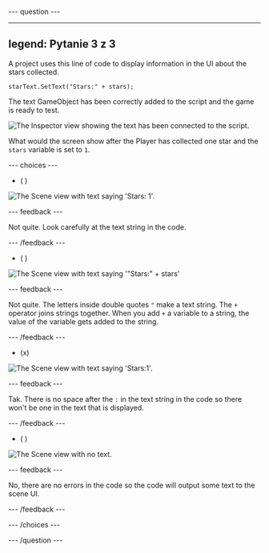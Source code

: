 
--- question ---

---
legend: Pytanie 3 z 3
---

A project uses this line of code to display information in the UI about the stars collected.

```
starText.SetText("Stars:" + stars);
```

The text GameObject has been correctly added to the script and the game is ready to test.

![The Inspector view showing the text has been connected to the script.](images/star-text-added.png)

What would the screen show after the Player has collected one star and the `stars` variable is set to `1`.

--- choices ---

- ( )

![The Scene view with text saying 'Stars: 1'.](images/stars-1.png)

  --- feedback ---

  Not quite. Look carefully at the text string in the code.

  --- /feedback ---

- ( )

![The Scene view with text saying '"Stars:" + stars'](images/stars-full.png)

  --- feedback ---

  Not quite. The letters inside double quotes `"` make a text string. The `+` operator joins strings together. When you add `+` a variable to a string, the value of the variable gets added to the string.

  --- /feedback ---

- (x)

![The Scene view with text saying 'Stars:1'.](images/no-space.png)

  --- feedback ---

  Tak. There is no space after the `:` in the text string in the code so there won't be one in the text that is displayed.

  --- /feedback ---

- ( )

![The Scene view with no text.](images/no-text.png)

  --- feedback ---

  No, there are no errors in the code so the code will output some text to the scene UI.

  --- /feedback ---

--- /choices ---

--- /question ---
